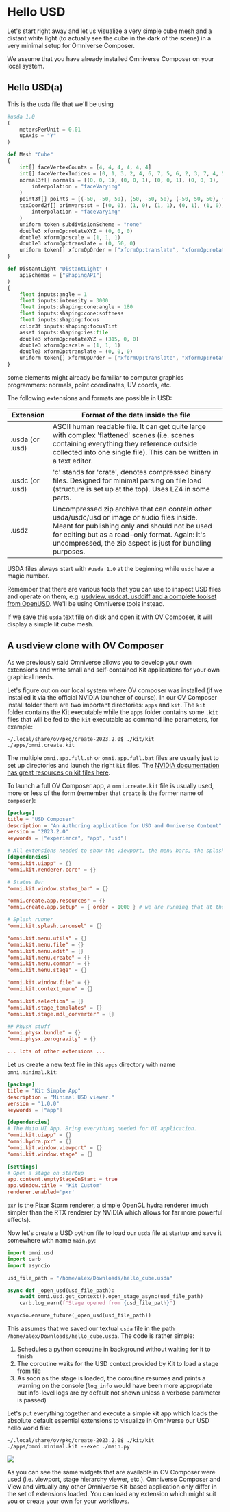 # Hello USD

Let's start right away and let us visualize a very simple cube mesh and a distant white light (to actually see the cube in the dark of the scene) in a very minimal setup for Omniverse Composer.

We assume that you have already installed Omniverse Composer on your local system.

## Hello USD(a)

This is the `usda` file that we'll be using

```python
#usda 1.0
(
    metersPerUnit = 0.01
    upAxis = "Y"
)

def Mesh "Cube"
{
    int[] faceVertexCounts = [4, 4, 4, 4, 4, 4]
    int[] faceVertexIndices = [0, 1, 3, 2, 4, 6, 7, 5, 6, 2, 3, 7, 4, 5, 1, 0, 4, 0, 2, 6, 5, 7, 3, 1]
    normal3f[] normals = [(0, 0, 1), (0, 0, 1), (0, 0, 1), (0, 0, 1), (0, 0, -1), (0, 0, -1), (0, 0, -1), (0, 0, -1), (0, 1, 0), (0, 1, 0), (0, 1, 0), (0, 1, 0), (0, -1, 0), (0, -1, 0), (0, -1, 0), (0, -1, 0), (-1, 0, 0), (-1, 0, 0), (-1, 0, 0), (-1, 0, 0), (1, 0, 0), (1, 0, 0), (1, 0, 0), (1, 0, 0)] (
        interpolation = "faceVarying"
    )
    point3f[] points = [(-50, -50, 50), (50, -50, 50), (-50, 50, 50), (50, 50, 50), (-50, -50, -50), (50, -50, -50), (-50, 50, -50), (50, 50, -50)]
    texCoord2f[] primvars:st = [(0, 0), (1, 0), (1, 1), (0, 1), (1, 0), (1, 1), (0, 1), (0, 0), (0, 1), (0, 0), (1, 0), (1, 1), (0, 0), (1, 0), (1, 1), (0, 1), (0, 0), (1, 0), (1, 1), (0, 1), (1, 0), (1, 1), (0, 1), (0, 0)] (
        interpolation = "faceVarying"
    )
    uniform token subdivisionScheme = "none"
    double3 xformOp:rotateXYZ = (0, 0, 0)
    double3 xformOp:scale = (1, 1, 1)
    double3 xformOp:translate = (0, 50, 0)
    uniform token[] xformOpOrder = ["xformOp:translate", "xformOp:rotateXYZ", "xformOp:scale"]
}

def DistantLight "DistantLight" (
    apiSchemas = ["ShapingAPI"]
)
{
    float inputs:angle = 1
    float inputs:intensity = 3000
    float inputs:shaping:cone:angle = 180
    float inputs:shaping:cone:softness
    float inputs:shaping:focus
    color3f inputs:shaping:focusTint
    asset inputs:shaping:ies:file
    double3 xformOp:rotateXYZ = (315, 0, 0)
    double3 xformOp:scale = (1, 1, 1)
    double3 xformOp:translate = (0, 0, 0)
    uniform token[] xformOpOrder = ["xformOp:translate", "xformOp:rotateXYZ", "xformOp:scale"]
}
```

some elements might already be familiar to computer graphics programmers: normals, point coordinates, UV coords, etc.

The following extensions and formats are possible in USD:

| Extension            | Format of the data inside the file                                      |
| --------------- | ------------------------------------------------ |
| .usda (or .usd) | ASCII human readable file. It can get quite large with complex 'flattened' scenes (i.e. scenes containing everything they reference outside collected into one single file). This can be written in a text editor. |
| .usdc (or .usd) | 'c' stands for 'crate', denotes compressed binary files. Designed for minimal parsing on file load (structure is set up at the top). Uses LZ4 in some parts. |
| .usdz | Uncompressed zip archive that can contain other usda/usdc/usd or image or audio files inside. Meant for publishing only and should not be used for editing but as a read-only format. Again: it's uncompressed, the zip aspect is just for bundling purposes. |

USDA files always start with `#usda 1.0` at the beginning while `usdc` have a magic number.

Remember that there are various tools that you can use to inspect USD files and operate on them, e.g. [usdview, usdcat, usddiff and a complete toolset from OpenUSD](https://openusd.org/release/toolset.html). We'll be using Omniverse tools instead.

If we save this `usda` text file on disk and open it with OV Composer, it will display a simple lit cube mesh.

## A usdview clone with OV Composer

As we previously said Omniverse allows you to develop your own extensions and write small and self-contained Kit applications for your own graphical needs.

Let's figure out on our local system where OV composer was installed (if we installed it via the official NVIDIA launcher of course). In our OV Composer install folder there are two important directories: `apps` and `kit`. The `kit` folder contains the Kit executable while the `apps` folder contains some `.kit` files that will be fed to the `kit` executable as command line parameters, for example:

```shell
~/.local/share/ov/pkg/create-2023.2.0$ ./kit/kit ./apps/omni.create.kit
```

The multiple `omni.app.full.sh` or `omni.app.full.bat` files are usually just to set up directories and launch the right `kit` files. The [NVIDIA documentation has great resources on kit files here](https://docs.omniverse.nvidia.com/kit/docs/kit-manual/latest/guide/creating_kit_apps.html).

To launch a full OV Composer app, a `omni.create.kit` file is usually used, more or less of the form (remember that `create` is the former name of `composer`):

```toml
[package]
title = "USD Composer"
description = "An Authoring application for USD and Omniverse Content"
version = "2023.2.0"
keywords = ["experience", "app", "usd"]

# All extensions needed to show the viewport, the menu bars, the splash screen, etc..
[dependencies]
"omni.kit.uiapp" = {}
"omni.kit.renderer.core" = {}

# Status Bar
"omni.kit.window.status_bar" = {}

"omni.create.app.resources" = {}
"omni.create.app.setup" = { order = 1000 } # we are running that at the end

# Splash runner
"omni.kit.splash.carousel" = {}

"omni.kit.menu.utils" = {}
"omni.kit.menu.file" = {}
"omni.kit.menu.edit" = {}
"omni.kit.menu.create" = {}
"omni.kit.menu.common" = {}
"omni.kit.menu.stage" = {}

"omni.kit.window.file" = {}
"omni.kit.context_menu" = {}

"omni.kit.selection" = {}
"omni.kit.stage_templates" = {}
"omni.kit.stage.mdl_converter" = {}

## PhysX stuff
"omni.physx.bundle" = {}
"omni.physx.zerogravity" = {}

... lots of other extensions ...
```

Let us create a new text file in this `apps` directory with name `omni.minimal.kit`:

```toml
[package]
title = "Kit Simple App"
description = "Minimal USD viewer."
version = "1.0.0"
keywords = ["app"]

[dependencies]
# The Main UI App. Bring everything needed for UI application.
"omni.kit.uiapp" = {}
"omni.hydra.pxr" = {}
"omni.kit.window.viewport" = {}
"omni.kit.window.stage" = {}

[settings]
# Open a stage on startup
app.content.emptyStageOnStart = true
app.window.title = "Kit Custom"
renderer.enabled='pxr'
```

`pxr` is the Pixar Storm renderer, a simple OpenGL hydra renderer (much simpler than the RTX renderer by NVIDIA which allows for far more powerful effects).

Now let's create a USD python file to load our `usda` file at startup and save it somewhere with name `main.py`:

```python
import omni.usd
import carb
import asyncio

usd_file_path = "/home/alex/Downloads/hello_cube.usda"

async def _open_usd(usd_file_path):
    await omni.usd.get_context().open_stage_async(usd_file_path)
    carb.log_warn(f"Stage opened from {usd_file_path}")

asyncio.ensure_future(_open_usd(usd_file_path))
```

This assumes that we saved our textual `usda` file in the path `/home/alex/Downloads/hello_cube.usda`. The code is rather simple:

1. Schedules a python coroutine in background without waiting for it to finish
2. The coroutine waits for the USD context provided by Kit to load a stage from file
3. As soon as the stage is loaded, the coroutine resumes and prints a warning on the console (`log_info` would have been more appropriate but info-level logs are by default not shown unless a verbose parameter is passed)

Let's put everything together and execute a simple kit app which loads the absolute default essential extensions to visualize in Omniverse our USD hello world file:

```shell
~/.local/share/ov/pkg/create-2023.2.0$ ./kit/kit ./apps/omni.minimal.kit --exec ./main.py
```

![](../images/chapter1/kit_simple_cube_minimal.png)

As you can see the same widgets that are available in OV Composer were used (i.e. viewport, stage hierarchy viewer, etc.). Omniverse Composer and View and virtually any other Omniverse Kit-based application only differ in the set of extensions loaded. You can load any extension which might suit you or create your own for your workflows.
